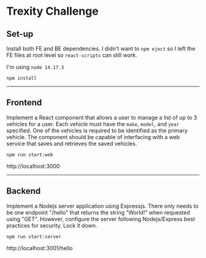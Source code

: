 # Trexity Challenge
## Set-up

Install both FE and BE dependencies. I didn't want to `npm eject` so I left the FE files at root level so `react-scripts` can still work.

I'm using `node 14.17.3`

`npm install`

---
## Frontend

Implement a React component that allows a user to manage a list of up to 3 vehicles for a user. 
Each vehicle must have the `make`, `model`, and `year` specified. 
One of the vehicles is required to be identified as the primary vehicle. 
The component should be capable of interfacing with a web service that saves and retrieves the saved vehicles.

`npm run start:web`

http://localhost:3000

---

## Backend

Implement a Nodejs server application using Expressjs. 
There only needs to be one endpoint "/hello" that returns the string "World!" when requested using "GET". 
However, configure the server following Nodejs/Express best practices for security. Lock it down.

`npm run start:server`

http://localhost:3001/hello
